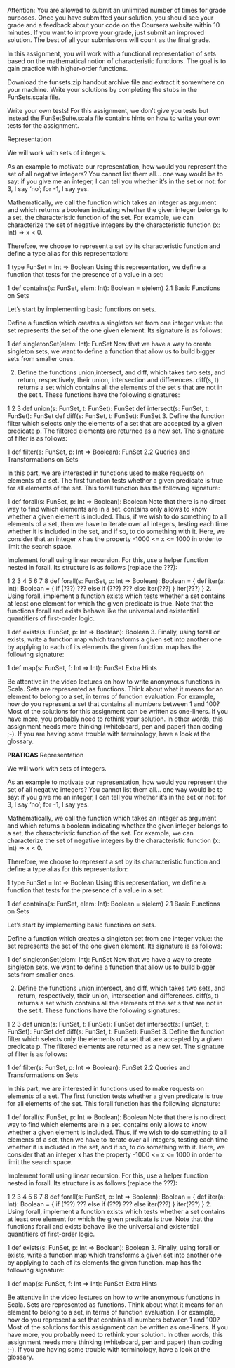 Attention: You are allowed to submit an unlimited number of times for grade purposes. Once you have submitted your solution, you should see your grade and a feedback about your code on the Coursera website within 10 minutes. If you want to improve your grade, just submit an improved solution. The best of all your submissions will count as the final grade.

In this assignment, you will work with a functional representation of sets based on the mathematical notion of characteristic functions. The goal is to gain practice with higher-order functions.

Download the funsets.zip handout archive file and extract it somewhere on your machine. Write your solutions by completing the stubs in the FunSets.scala file.

Write your own tests! For this assignment, we don’t give you tests but instead the FunSetSuite.scala file contains hints on how to write your own tests for the assignment.

Representation

We will work with sets of integers.

As an example to motivate our representation, how would you represent the set of all negative integers? You cannot list them all… one way would be to say: if you give me an integer, I can tell you whether it’s in the set or not: for 3, I say ‘no’; for -1, I say yes.

Mathematically, we call the function which takes an integer as argument and which returns a boolean indicating whether the given integer belongs to a set, the characteristic function of the set. For example, we can characterize the set of negative integers by the characteristic function (x: Int) => x < 0.

Therefore, we choose to represent a set by its characteristic function and define a type alias for this representation:


1
type FunSet = Int => Boolean
Using this representation, we define a function that tests for the presence of a value in a set:


1
def contains(s: FunSet, elem: Int): Boolean = s(elem)
2.1 Basic Functions on Sets

Let’s start by implementing basic functions on sets.

Define a function which creates a singleton set from one integer value: the set represents the set of the one given element. Its signature is as follows:

1
def singletonSet(elem: Int): FunSet
Now that we have a way to create singleton sets, we want to define a function that allow us to build bigger sets from smaller ones.

2. Define the functions union,intersect, and diff, which takes two sets, and return, respectively, their union, intersection and differences. diff(s, t) returns a set which contains all the elements of the set s that are not in the set t. These functions have the following signatures:


1
2
3
def union(s: FunSet, t: FunSet): FunSet
def intersect(s: FunSet, t: FunSet): FunSet
def diff(s: FunSet, t: FunSet): FunSet
3. Define the function filter which selects only the elements of a set that are accepted by a given predicate p. The filtered elements are returned as a new set. The signature of filter is as follows:


1
def filter(s: FunSet, p: Int => Boolean): FunSet
2.2 Queries and Transformations on Sets

In this part, we are interested in functions used to make requests on elements of a set. The first function tests whether a given predicate is true for all elements of the set. This forall function has the following signature:


1
def forall(s: FunSet, p: Int => Boolean): Boolean
Note that there is no direct way to find which elements are in a set. contains only allows to know whether a given element is included. Thus, if we wish to do something to all elements of a set, then we have to iterate over all integers, testing each time whether it is included in the set, and if so, to do something with it. Here, we consider that an integer x has the property -1000 <= x <= 1000 in order to limit the search space.

Implement forall using linear recursion. For this, use a helper function nested in forall. Its structure is as follows (replace the ???):

1
2
3
4
5
6
7
8
def forall(s: FunSet, p: Int => Boolean): Boolean = {
  def iter(a: Int): Boolean = {
    if (???) ???
    else if (???) ???
    else iter(???)
  }
  iter(???)
}
2. Using forall, implement a function exists which tests whether a set contains at least one element for which the given predicate is true. Note that the functions forall and exists behave like the universal and existential quantifiers of first-order logic.


1
def exists(s: FunSet, p: Int => Boolean): Boolean
3. Finally, using forall or exists, write a function map which transforms a given set into another one by applying to each of its elements the given function. map has the following signature:


1
def map(s: FunSet, f: Int => Int): FunSet
Extra Hints

Be attentive in the video lectures on how to write anonymous functions in Scala.
Sets are represented as functions. Think about what it means for an element to belong to a set, in terms of function evaluation. For example, how do you represent a set that contains all numbers between 1 and 100?
Most of the solutions for this assignment can be written as one-liners. If you have more, you probably need to rethink your solution. In other words, this assignment needs more thinking (whiteboard, pen and paper) than coding ;-).
If you are having some trouble with terminology, have a look at the glossary.



__PRATICAS__
Representation

We will work with sets of integers.

As an example to motivate our representation, how would you represent the set of all negative integers? You cannot list them all… one way would be to say: if you give me an integer, I can tell you whether it’s in the set or not: for 3, I say ‘no’; for -1, I say yes.

Mathematically, we call the function which takes an integer as argument and which returns a boolean indicating whether the given integer belongs to a set, the characteristic function of the set. For example, we can characterize the set of negative integers by the characteristic function (x: Int) => x < 0.

Therefore, we choose to represent a set by its characteristic function and define a type alias for this representation:


1
type FunSet = Int => Boolean
Using this representation, we define a function that tests for the presence of a value in a set:


1
def contains(s: FunSet, elem: Int): Boolean = s(elem)
2.1 Basic Functions on Sets

Let’s start by implementing basic functions on sets.

Define a function which creates a singleton set from one integer value: the set represents the set of the one given element. Its signature is as follows:

1
def singletonSet(elem: Int): FunSet
Now that we have a way to create singleton sets, we want to define a function that allow us to build bigger sets from smaller ones.

2. Define the functions union,intersect, and diff, which takes two sets, and return, respectively, their union, intersection and differences. diff(s, t) returns a set which contains all the elements of the set s that are not in the set t. These functions have the following signatures:


1
2
3
def union(s: FunSet, t: FunSet): FunSet
def intersect(s: FunSet, t: FunSet): FunSet
def diff(s: FunSet, t: FunSet): FunSet
3. Define the function filter which selects only the elements of a set that are accepted by a given predicate p. The filtered elements are returned as a new set. The signature of filter is as follows:


1
def filter(s: FunSet, p: Int => Boolean): FunSet
2.2 Queries and Transformations on Sets

In this part, we are interested in functions used to make requests on elements of a set. The first function tests whether a given predicate is true for all elements of the set. This forall function has the following signature:


1
def forall(s: FunSet, p: Int => Boolean): Boolean
Note that there is no direct way to find which elements are in a set. contains only allows to know whether a given element is included. Thus, if we wish to do something to all elements of a set, then we have to iterate over all integers, testing each time whether it is included in the set, and if so, to do something with it. Here, we consider that an integer x has the property -1000 <= x <= 1000 in order to limit the search space.

Implement forall using linear recursion. For this, use a helper function nested in forall. Its structure is as follows (replace the ???):

1
2
3
4
5
6
7
8
def forall(s: FunSet, p: Int => Boolean): Boolean = {
  def iter(a: Int): Boolean = {
    if (???) ???
    else if (???) ???
    else iter(???)
  }
  iter(???)
}
2. Using forall, implement a function exists which tests whether a set contains at least one element for which the given predicate is true. Note that the functions forall and exists behave like the universal and existential quantifiers of first-order logic.


1
def exists(s: FunSet, p: Int => Boolean): Boolean
3. Finally, using forall or exists, write a function map which transforms a given set into another one by applying to each of its elements the given function. map has the following signature:


1
def map(s: FunSet, f: Int => Int): FunSet
Extra Hints

Be attentive in the video lectures on how to write anonymous functions in Scala.
Sets are represented as functions. Think about what it means for an element to belong to a set, in terms of function evaluation. For example, how do you represent a set that contains all numbers between 1 and 100?
Most of the solutions for this assignment can be written as one-liners. If you have more, you probably need to rethink your solution. In other words, this assignment needs more thinking (whiteboard, pen and paper) than coding ;-).
If you are having some trouble with terminology, have a look at the glossary.
